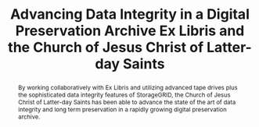 ---
abstract: By working collaboratively with Ex Libris and utilizing advanced tape drives
  plus the sophisticated data integrity features of StorageGRID, the Church of Jesus
  Christ of Latter-day Saints has been able to advance the state of the art of data
  integrity and long term preservation in a rapidly growing digital preservation archive.
creators:
- Sherwinter, Nir
- Wright, Gary T.
date: null
document_url: https://services.phaidra.univie.ac.at/api/object/o:293833/download
grand_parent: iPRES
institutions: []
keywords:
- ischool
- toronto
- canada
- digital preservation
- data corruption
- tape archive
landing_page_url: https://phaidra.univie.ac.at/o:293833
language: eng
layout: publication
license: CC BY-NC-SA 3.0 AT
notes_url: null
parent: iPRES 2012
publication_type: paper
size: 1035454
slides_url: null
source_name: iPRES
title: Advancing Data Integrity in a Digital Preservation Archive Ex Libris and the
  Church of Jesus Christ of Latter-day Saints
year: 2012
---